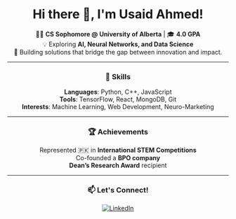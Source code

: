 
<div align="center">

# Hi there 👋, I'm Usaid Ahmed!

👨‍🎓 **CS Sophomore @ University of Alberta** | 🎓 **4.0 GPA**  
💡 Exploring **AI, Neural Networks, and Data Science**  
🚀 Building solutions that bridge the gap between innovation and impact.  

---

### 🌟 Skills
 **Languages**: Python, C++, JavaScript  
 **Tools**: TensorFlow, React, MongoDB, Git  
 **Interests**: Machine Learning, Web Development, Neuro-Marketing  

---

### 🏆 Achievements
 Represented 🇵🇰 in **International STEM Competitions**  
 Co-founded a **BPO company**  
 **Dean’s Research Award** recipient  

---

### 📫 Let's Connect!
[![LinkedIn](https://img.shields.io/badge/-LinkedIn-blue?style=flat&logo=linkedin)](https://linkedin.com/in/usaid-ahmed)  

</div>
